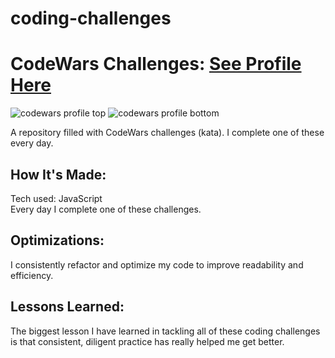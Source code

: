 # coding-challenges
<h1>CodeWars Challenges: <a href="https://www.codewars.com/users/Justinmemphis">See Profile Here</a></h1>
  <img src="https://s3.amazonaws.com/www.justinmemphis.com/images/codwars-031523-top.jpg" alt="codewars profile top">
  <img src="https://s3.amazonaws.com/www.justinmemphis.com/images/codwars-031523-bottom.jpg" alt="codewars profile bottom">

A repository filled with CodeWars challenges (kata).  I complete one of these every day.
<h2>How It's Made:</h2>
Tech used: JavaScript<br />
Every day I complete one of these challenges.
<h2>Optimizations:</h2>
I consistently refactor and optimize my code to improve readability and efficiency.
<h2>Lessons Learned:</h2>
The biggest lesson I have learned in tackling all of these coding challenges is that consistent, diligent practice has really helped me get better.
